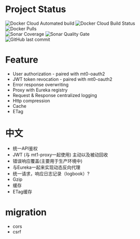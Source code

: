 # Project Status
![Docker Cloud Automated build](https://img.shields.io/docker/cloud/automated/publicdevop2019/edgeproxy.svg?style=flat-square)  ![Docker Cloud Build Status](https://img.shields.io/docker/cloud/build/publicdevop2019/edgeproxy.svg?style=flat-square)  ![Docker Pulls](https://img.shields.io/docker/pulls/publicdevop2019/edgeproxy.svg?style=flat-square)  
![Sonar Coverage](https://img.shields.io/sonar/https/sonarcloud.io/com.hw%3Aproxy/coverage.svg?style=flat-square)  ![Sonar Quality Gate](https://img.shields.io/sonar/https/sonarcloud.io/com.hw%3Aproxy/quality_gate.svg?style=flat-square)  
![GitHub last commit](https://img.shields.io/github/last-commit/publicdevop2019/mt1-proxy.svg?style=flat-square)

# Feature
- User authorization - paired with mt0-oauth2
- JWT token revocation - paired with mt0-oauth2
- Error response overwriting
- Proxy with Eureka registry
- Request & Response centralized logging
- Http compression
- Cache
- ETag
# 中文
- 统一API鉴权
- JWT (与 mt1-proxy一起使用) 主动以及被动回收
- 错误响应覆盖(主要用于生产环境中)
- 与Eureka一起来实现动态反向代理
- 统一请求，响应日志记录（logbook）?
- Gzip
- 缓存
- ETag缓存
# migration
- cors
- csrf